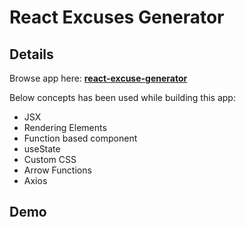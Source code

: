# React Excuses Generator

## Details

Browse app here: **[react-excuse-generator](https://react-excuses-generator.vercel.app/)**

Below concepts has been used while building this app:

- JSX
- Rendering Elements
- Function based component
- useState
- Custom CSS
- Arrow Functions
- Axios

## Demo

